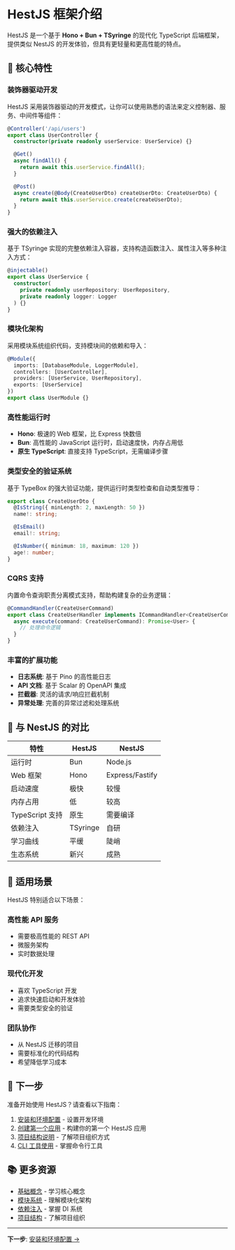 # HestJS 框架介绍

HestJS 是一个基于 **Hono + Bun + TSyringe** 的现代化 TypeScript 后端框架，提供类似 NestJS 的开发体验，但具有更轻量和更高性能的特点。

## 🎯 核心特性

### 装饰器驱动开发
HestJS 采用装饰器驱动的开发模式，让你可以使用熟悉的语法来定义控制器、服务、中间件等组件：

```typescript
@Controller('/api/users')
export class UserController {
  constructor(private readonly userService: UserService) {}

  @Get()
  async findAll() {
    return await this.userService.findAll();
  }

  @Post()
  async create(@Body(CreateUserDto) createUserDto: CreateUserDto) {
    return await this.userService.create(createUserDto);
  }
}
```

### 强大的依赖注入
基于 TSyringe 实现的完整依赖注入容器，支持构造函数注入、属性注入等多种注入方式：

```typescript
@injectable()
export class UserService {
  constructor(
    private readonly userRepository: UserRepository,
    private readonly logger: Logger
  ) {}
}
```

### 模块化架构
采用模块系统组织代码，支持模块间的依赖和导入：

```typescript
@Module({
  imports: [DatabaseModule, LoggerModule],
  controllers: [UserController],
  providers: [UserService, UserRepository],
  exports: [UserService]
})
export class UserModule {}
```

### 高性能运行时
- **Hono**: 极速的 Web 框架，比 Express 快数倍
- **Bun**: 高性能的 JavaScript 运行时，启动速度快，内存占用低
- **原生 TypeScript**: 直接支持 TypeScript，无需编译步骤

### 类型安全的验证系统
基于 TypeBox 的强大验证功能，提供运行时类型检查和自动类型推导：

```typescript
export class CreateUserDto {
  @IsString({ minLength: 2, maxLength: 50 })
  name!: string;

  @IsEmail()
  email!: string;

  @IsNumber({ minimum: 18, maximum: 120 })
  age!: number;
}
```

### CQRS 支持
内置命令查询职责分离模式支持，帮助构建复杂的业务逻辑：

```typescript
@CommandHandler(CreateUserCommand)
export class CreateUserHandler implements ICommandHandler<CreateUserCommand> {
  async execute(command: CreateUserCommand): Promise<User> {
    // 处理命令逻辑
  }
}
```

### 丰富的扩展功能
- **日志系统**: 基于 Pino 的高性能日志
- **API 文档**: 基于 Scalar 的 OpenAPI 集成
- **拦截器**: 灵活的请求/响应拦截机制
- **异常处理**: 完善的异常过滤和处理系统

## 🔄 与 NestJS 的对比

| 特性 | HestJS | NestJS |
|------|--------|--------|
| 运行时 | Bun | Node.js |
| Web 框架 | Hono | Express/Fastify |
| 启动速度 | 极快 | 较慢 |
| 内存占用 | 低 | 较高 |
| TypeScript 支持 | 原生 | 需要编译 |
| 依赖注入 | TSyringe | 自研 |
| 学习曲线 | 平缓 | 陡峭 |
| 生态系统 | 新兴 | 成熟 |

## 🎯 适用场景

HestJS 特别适合以下场景：

### 高性能 API 服务
- 需要极高性能的 REST API
- 微服务架构
- 实时数据处理

### 现代化开发
- 喜欢 TypeScript 开发
- 追求快速启动和开发体验
- 需要类型安全的验证

### 团队协作
- 从 NestJS 迁移的项目
- 需要标准化的代码结构
- 希望降低学习成本

## 🚀 下一步

准备开始使用 HestJS？请查看以下指南：

1. [安装和环境配置](./installation.md) - 设置开发环境
2. [创建第一个应用](./first-application.md) - 构建你的第一个 HestJS 应用
3. [项目结构说明](./project-structure.md) - 了解项目组织方式
4. [CLI 工具使用](./cli-usage.md) - 掌握命令行工具

## 📚 更多资源

- [基础概念](../fundamentals/controllers.md) - 学习核心概念
- [模块系统](../fundamentals/modules.md) - 理解模块化架构
- [依赖注入](../fundamentals/dependency-injection.md) - 掌握 DI 系统
- [项目结构](./project-structure.md) - 了解项目组织

---

**下一步**: [安装和环境配置 →](./installation.md)
